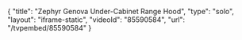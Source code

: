 {
    "title": "Zephyr Genova Under-Cabinet Range Hood",
    "type": "solo",
    "layout": "iframe-static",
    "videoId": "85590584",
    "url": "\/tvpembed\/85590584"
}
